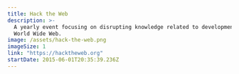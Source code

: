 ```yaml
---
title: Hack the Web
description: >-
  A yearly event focusing on disrupting knowledge related to development for the
  World Wide Web.
image: /assets/hack-the-web.png
imageSize: 1
link: "https://hacktheweb.org"
startDate: 2015-06-01T20:35:39.236Z
---
```

